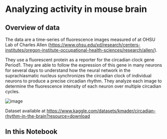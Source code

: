 # Analyzing activity in mouse brain

## Overview of data

The data are a time-series of fluorescence images measured of at OHSU Lab of Charles Allen 
(https://www.ohsu.edu/xd/research/centers-institutes/oregon-institute-occupational-health-sciences/research/allen/).

They use a fluorescent protein as a reporter for the circadian clock gene Period1. They are able to follow the expression of this gene in many neurons for several days to understand how the neural network in the suprachiasmatic nucleus synchronizes the circadian clock of individual neurons to produce a precise circadian rhythm. They analyze each image to determine the fluorescence intensity of each neuron over multiple circadian cycles.

![image](https://github.com/shalabs/Analyzing-activity-in-mouse-brain/assets/80707214/20a4c720-a2f0-47dc-8ed4-ac52cc05ee0c)


Dataset available at 
https://www.kaggle.com/datasets/kmader/circadian-rhythm-in-the-brain?resource=download

## In this Notebook
